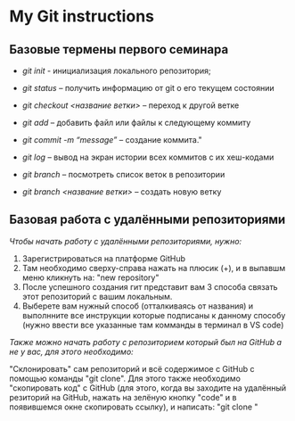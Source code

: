 # My Git instructions

## Базовые термены первого семинара

* *git init* - инициализация локального репозитория;

* *git status* – получить информацию от git о его текущем состоянии

* *git checkout <название ветки>* – переход к другой ветке

* *git add* – добавить файл или файлы к следующему коммиту

* *git commit -m “message”* – создание коммита."

* *git log* – вывод на экран истории всех коммитов с их хеш-кодами

* *git branch* – посмотреть список веток в репозитории

* *git branch <название ветки>* – создать новую ветку

## Базовая работа с удалёнными репозиториями

*Чтобы начать работу с удалёнными репозиториями, нужно:*
1. Зарегистрироваться на платформе GitHub
2. Там необходимо сверху-справа нажать на плюсик (+), и в выпавшм меню кликнуть на: "new repository"
3. После успешного создания гит представит вам 3 способа связать этот репозиторий с вашим локальным.
4. Выберете вам нужный способ (отталкиваясь от названия) и выполнните все инструкции которые подписаны к данному способу (нужно ввести все указанные там комманды в терминал в VS code)

*Также можно начать работу с репозиторием который был на GitHub а не у вас, для этого необходимо:*

"Склонировать" сам репозиторий и всё содержимое с GitHub с помощью команды "git clone". Для этого также необходимо "скопировать код" с GitHub (для этого, когда вы заходите на удалённый резиторий на GitHub, нажать на зелёную кнопку "code" и в появившемся окне скопировать ссылку), и написать: "git clone <link>"


